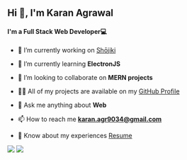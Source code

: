 <h2>Hi 👋, I'm Karan Agrawal</h2>
<h4>I'm a Full Stack Web Developer💻</h4>

- 🔭 I’m currently working on [Shōjiki](https://github.com/Karan9034/Shojiki)

- 🌱 I’m currently learning **ElectronJS**

- 👯 I’m looking to collaborate on **MERN projects**

- 👨‍💻 All of my projects are available on my [GitHub Profile](https://github.com/Karan9034)

- 💬 Ask me anything about **Web**

- 📫 How to reach me **karan.agr9034@gmail.com**

- 📄 Know about my experiences [Resume](https://drive.google.com/file/d/1-fNdqyJZybRARQxrGRLaljTvVJqhQtg4/view)

<img src="https://github-readme-stats.vercel.app/api?username=Karan9034&&show_icons=true&title_color=ffffff&icon_color=bb2acf&text_color=daf7dc&bg_color=151515">
<img src = "https://github-readme-stats.vercel.app/api/top-langs/?username=Karan9034&hide=css,html&theme=tokyonight&layout=compact">
